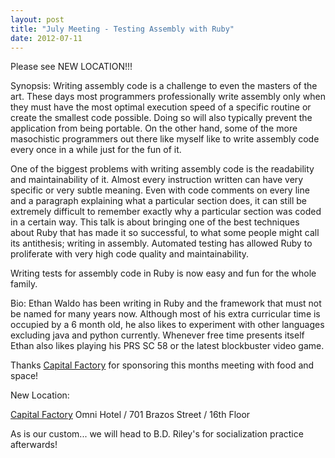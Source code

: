 ```yaml
---
layout: post
title: "July Meeting - Testing Assembly with Ruby"
date: 2012-07-11
---
```

Please see NEW LOCATION!!!

Synopsis:
Writing assembly code is a challenge to even the masters of the art.  These days most programmers professionally write assembly only when they must have the most optimal execution speed of a specific routine or create the smallest code possible.  Doing so will also typically prevent the application from being portable.  On the other hand, some of the more masochistic programmers out there like myself like to write assembly code every once in a while just for the fun of it.

One of the biggest problems with writing assembly code is the readability and maintainability of it.  Almost every instruction written can have very specific or very subtle meaning.  Even with code comments on every line and a paragraph explaining what a particular section does, it can still be extremely difficult to remember exactly why a particular section was coded in a certain way.  This talk is about bringing one of the best techniques about Ruby that has made it so successful, to what some people might call its antithesis; writing in assembly.  Automated testing has allowed Ruby to proliferate with very high code quality and maintainability.

Writing tests for assembly code in Ruby is now easy and fun for the whole family.

Bio:
Ethan Waldo has been writing in Ruby and the framework that must not be named for many years now.  Although most of his extra curricular time is occupied by a 6 month old, he also likes to experiment with other languages excluding java and python currently.  Whenever free time presents itself Ethan also likes playing his PRS SC 58 or the latest blockbuster video game.


Thanks [Capital Factory](http://www.capitalfactory.com) for sponsoring this months meeting with food and space!

New Location:

[Capital Factory](http://www.capitalfactory.com)
Omni Hotel / 701 Brazos Street / 16th Floor

As is our custom... we will head to B.D. Riley's for socialization practice afterwards! 
